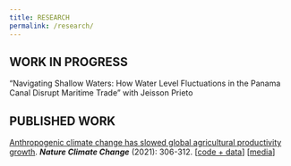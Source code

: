 ```yaml
---
title: RESEARCH
permalink: /research/
---
```


## WORK IN PROGRESS
“Navigating Shallow Waters: How Water Level Fluctuations in the Panama Canal Disrupt Maritime Trade” with Jeisson Prieto


## PUBLISHED WORK
 <a href="https://www.nature.com/articles/s41558-021-01000-1" target="_blank">Anthropogenic climate change has slowed global agricultural productivity growth</a>. **_Nature Climate Change_**  (2021): 306-312. [[code + data]()] [[media]()]